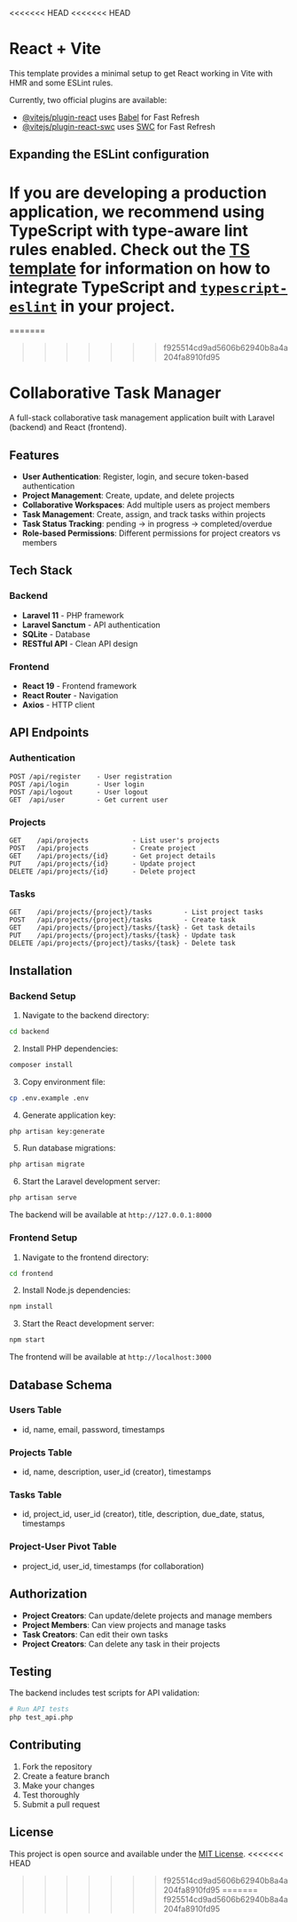 <<<<<<< HEAD
<<<<<<< HEAD
# React + Vite

This template provides a minimal setup to get React working in Vite with HMR and some ESLint rules.

Currently, two official plugins are available:

- [@vitejs/plugin-react](https://github.com/vitejs/vite-plugin-react/blob/main/packages/plugin-react) uses [Babel](https://babeljs.io/) for Fast Refresh
- [@vitejs/plugin-react-swc](https://github.com/vitejs/vite-plugin-react/blob/main/packages/plugin-react-swc) uses [SWC](https://swc.rs/) for Fast Refresh

## Expanding the ESLint configuration

If you are developing a production application, we recommend using TypeScript with type-aware lint rules enabled. Check out the [TS template](https://github.com/vitejs/vite/tree/main/packages/create-vite/template-react-ts) for information on how to integrate TypeScript and [`typescript-eslint`](https://typescript-eslint.io) in your project.
=======
=======
>>>>>>> f925514cd9ad5606b62940b8a4a204fa8910fd95
# Collaborative Task Manager

A full-stack collaborative task management application built with Laravel (backend) and React (frontend).

## Features

- **User Authentication**: Register, login, and secure token-based authentication
- **Project Management**: Create, update, and delete projects
- **Collaborative Workspaces**: Add multiple users as project members
- **Task Management**: Create, assign, and track tasks within projects
- **Task Status Tracking**: pending → in progress → completed/overdue
- **Role-based Permissions**: Different permissions for project creators vs members

## Tech Stack

### Backend
- **Laravel 11** - PHP framework
- **Laravel Sanctum** - API authentication
- **SQLite** - Database
- **RESTful API** - Clean API design

### Frontend
- **React 19** - Frontend framework
- **React Router** - Navigation
- **Axios** - HTTP client

## API Endpoints

### Authentication
```
POST /api/register    - User registration
POST /api/login       - User login  
POST /api/logout      - User logout
GET  /api/user        - Get current user
```

### Projects
```
GET    /api/projects           - List user's projects
POST   /api/projects           - Create project
GET    /api/projects/{id}      - Get project details
PUT    /api/projects/{id}      - Update project
DELETE /api/projects/{id}      - Delete project
```

### Tasks
```
GET    /api/projects/{project}/tasks        - List project tasks
POST   /api/projects/{project}/tasks        - Create task
GET    /api/projects/{project}/tasks/{task} - Get task details
PUT    /api/projects/{project}/tasks/{task} - Update task
DELETE /api/projects/{project}/tasks/{task} - Delete task
```

## Installation

### Backend Setup

1. Navigate to the backend directory:
```bash
cd backend
```

2. Install PHP dependencies:
```bash
composer install
```

3. Copy environment file:
```bash
cp .env.example .env
```

4. Generate application key:
```bash
php artisan key:generate
```

5. Run database migrations:
```bash
php artisan migrate
```

6. Start the Laravel development server:
```bash
php artisan serve
```

The backend will be available at `http://127.0.0.1:8000`

### Frontend Setup

1. Navigate to the frontend directory:
```bash
cd frontend
```

2. Install Node.js dependencies:
```bash
npm install
```

3. Start the React development server:
```bash
npm start
```

The frontend will be available at `http://localhost:3000`

## Database Schema

### Users Table
- id, name, email, password, timestamps

### Projects Table
- id, name, description, user_id (creator), timestamps

### Tasks Table
- id, project_id, user_id (creator), title, description, due_date, status, timestamps

### Project-User Pivot Table
- project_id, user_id, timestamps (for collaboration)

## Authorization

- **Project Creators**: Can update/delete projects and manage members
- **Project Members**: Can view projects and manage tasks
- **Task Creators**: Can edit their own tasks
- **Project Creators**: Can delete any task in their projects

## Testing

The backend includes test scripts for API validation:

```bash
# Run API tests
php test_api.php
```

## Contributing

1. Fork the repository
2. Create a feature branch
3. Make your changes
4. Test thoroughly
5. Submit a pull request

## License

This project is open source and available under the [MIT License](LICENSE).
<<<<<<< HEAD
>>>>>>> f925514cd9ad5606b62940b8a4a204fa8910fd95
=======
>>>>>>> f925514cd9ad5606b62940b8a4a204fa8910fd95
